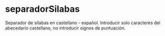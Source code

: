 # separadorSilabas
Separador de sílabas en castellano - español. Introducir solo caracteres del abecedario castellano, no introducir signos de puntuación.
